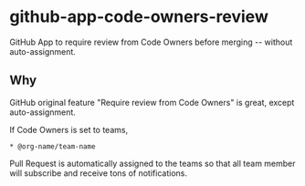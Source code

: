 # github-app-code-owners-review

GitHub App to require review from Code Owners before merging -- without auto-assignment.

## Why

GitHub original feature "Require review from Code Owners" is great, except auto-assignment.

If Code Owners is set to teams,

```
* @org-name/team-name
```

Pull Request is automatically assigned to the teams so that all team member will subscribe and receive tons of notifications.

